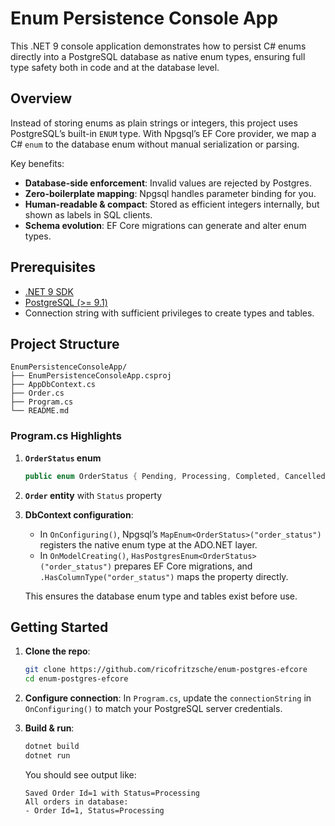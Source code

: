 # Enum Persistence Console App

This .NET 9 console application demonstrates how to persist C# enums directly into a PostgreSQL database as native enum types, ensuring full type safety both in code and at the database level.

## Overview

Instead of storing enums as plain strings or integers, this project uses PostgreSQL’s built-in `ENUM` type. With Npgsql’s EF Core provider, we map a C# `enum` to the database enum without manual serialization or parsing.

Key benefits:

* **Database-side enforcement**: Invalid values are rejected by Postgres.
* **Zero-boilerplate mapping**: Npgsql handles parameter binding for you.
* **Human-readable & compact**: Stored as efficient integers internally, but shown as labels in SQL clients.
* **Schema evolution**: EF Core migrations can generate and alter enum types.

## Prerequisites

* [.NET 9 SDK](https://dotnet.microsoft.com/download)
* [PostgreSQL (>= 9.1)](https://www.postgresql.org/download/)
* Connection string with sufficient privileges to create types and tables.

## Project Structure

```
EnumPersistenceConsoleApp/
├── EnumPersistenceConsoleApp.csproj   
├── AppDbContext.cs   
├── Order.cs                          
├── Program.cs                     
└── README.md                          
```

### Program.cs Highlights

1. **`OrderStatus` enum**

   ```csharp
   public enum OrderStatus { Pending, Processing, Completed, Cancelled }
   ```
2. **`Order` entity** with `Status` property
3. **DbContext configuration**:

    * In `OnConfiguring()`, Npgsql’s `MapEnum<OrderStatus>("order_status")` registers the native enum type at the ADO.NET layer.
    * In `OnModelCreating()`, `HasPostgresEnum<OrderStatus>("order_status")` prepares EF Core migrations, and `.HasColumnType("order_status")` maps the property directly.

   This ensures the database enum type and tables exist before use.

## Getting Started

1. **Clone the repo**:

   ```bash
   git clone https://github.com/ricofritzsche/enum-postgres-efcore
   cd enum-postgres-efcore
   ```

2. **Configure connection**:
   In `Program.cs`, update the `connectionString` in `OnConfiguring()` to match your PostgreSQL server credentials.

3. **Build & run**:

   ```bash
   dotnet build
   dotnet run
   ```

   You should see output like:

   ```console
   Saved Order Id=1 with Status=Processing
   All orders in database:
   - Order Id=1, Status=Processing
   ```

